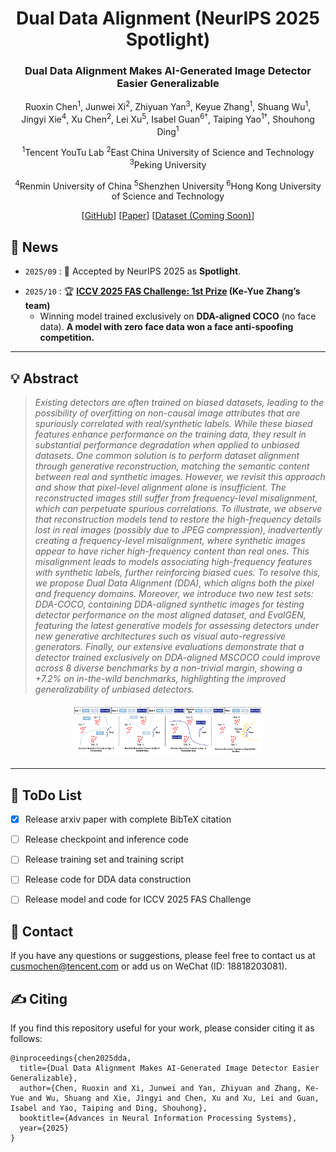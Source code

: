 <div align="center">
<h1> Dual Data Alignment (NeurIPS 2025 Spotlight)</h1>
<h3>Dual Data Alignment Makes AI-Generated Image Detector Easier Generalizable</h3>

Ruoxin Chen<sup>1</sup>, Junwei Xi<sup>2</sup>, Zhiyuan Yan<sup>3</sup>, Keyue Zhang<sup>1</sup>, Shuang Wu<sup>1</sup>,  
Jingyi Xie<sup>4</sup>, Xu Chen<sup>2</sup>, Lei Xu<sup>5</sup>, Isabel Guan<sup>6†</sup>, Taiping Yao<sup>1†</sup>, Shouhong Ding<sup>1</sup>


<sup>1</sup>Tencent YouTu Lab
<sup>2</sup>East China University of Science and Technology
<sup>3</sup>Peking University

<sup>4</sup>Renmin University of China
<sup>5</sup>Shenzhen University
<sup>6</sup>Hong Kong University of Science and Technology


[[GitHub](https://github.com/roy-ch/Dual-Data-Alignment)] [[Paper](https://arxiv.org/abs/2505.14359)] [[Dataset (Coming Soon)]()]

</div>

## 📣 News

- `2025/09` : 🎉 Accepted by NeurIPS 2025 as **Spotlight**.
<!-- - `2025/08` : 🏆 DDA (Ke-Yue Zhang's team) wins **1st Prize** at the [The 6th Face Anti-Spoofing Workshop: Unified Physical-Digital Attacks Detection@ICCV2025]((https://sites.google.com/view/face-anti-spoofing-challenge/winners-results/challengeiccv2025)) ! Notably, 🔥 our winner model is exclusively trained on DDA-aligned COCO, without using any competition-provided face data. **A model trained with no face data wins a face anti-spoofing competition**.-->
- `2025/10` : 🏆 **[ICCV 2025 FAS Challenge: 1st Prize](https://sites.google.com/view/face-anti-spoofing-challenge/winners-results/challengeiccv2025) (Ke-Yue Zhang’s team)**
  * Winning model trained exclusively on **DDA-aligned COCO** (no face data). **A model with zero face data won a face anti-spoofing competition.**
---


## 💡 Abstract

> *Existing detectors are often trained on biased datasets, leading to the possibility of overfitting on non-causal image attributes that are spuriously correlated with real/synthetic labels. While these biased features enhance performance on the training data, they result in substantial performance degradation when applied to unbiased datasets. One common solution is to perform dataset alignment through generative reconstruction, matching the semantic content between real and synthetic images. However, we revisit this approach and show that pixel-level alignment alone is insufficient. The reconstructed images still suffer from frequency-level misalignment, which can perpetuate spurious correlations. To illustrate, we observe that reconstruction models tend to restore the high-frequency details lost in real images (possibly due to JPEG compression), inadvertently creating a frequency-level misalignment, where synthetic images appear to have richer high-frequency content than real ones. This misalignment leads to models associating high-frequency features with synthetic labels, further reinforcing biased cues. To resolve this, we propose Dual Data Alignment (DDA), which aligns both the pixel and frequency domains. Moreover, we introduce two new test sets: DDA-COCO, containing DDA-aligned synthetic images for testing detector performance on the most aligned dataset, and EvalGEN, featuring the latest generative models for assessing detectors under new generative architectures such as visual auto-regressive generators. Finally, our extensive evaluations demonstrate that a detector trained exclusively on DDA-aligned MSCOCO could improve across 8 diverse benchmarks by a non-trivial margin, showing a +7.2% on in-the-wild benchmarks, highlighting the improved generalizability of unbiased detectors.*


<!-- 两图一行：bias 左边，benchmark 右边 -->
<!-- <div style="display:flex; justify-content:space-between; align-items:center; margin:20px 0;">
    <img src="assets/bias.png" style="max-width:48%; height:auto;" />
    <img src="assets/BenchmarkComparison.png" style="max-width:48%; height:auto;" />
</div> -->

<!-- motivation 居中 -->
<div style="text-align:center; margin:20px 0;">
    <img src="assets/motivation.png" style="max-width:60%; height:auto;" />
</div>

---




## 🎯 ToDo List <a name="todo"></a>

- [x] Release arxiv paper with complete BibTeX citation
- [ ] Release checkpoint and inference code
- [ ] Release training set and training script
- [ ] Release code for DDA data construction
- [ ] Release model and code for ICCV 2025 FAS Challenge


## 📨 Contact

If you have any questions or suggestions, please feel free to contact us 
at [cusmochen@tencent.com](cusmochen@tencent.com) or add us on WeChat (ID: 18818203081).

## ✍️ Citing
If you find this repository useful for your work, please consider citing it as follows:
```
@inproceedings{chen2025dda,
  title={Dual Data Alignment Makes AI-Generated Image Detector Easier Generalizable},
  author={Chen, Ruoxin and Xi, Junwei and Yan, Zhiyuan and Zhang, Ke-Yue and Wu, Shuang and Xie, Jingyi and Chen, Xu and Xu, Lei and Guan, Isabel and Yao, Taiping and Ding, Shouhong},
  booktitle={Advances in Neural Information Processing Systems},
  year={2025}
}
```
